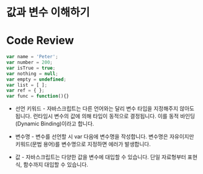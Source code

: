 # 값과 변수 이해하기

# Code Review

```javascript
var name = 'Peter';
var number = 200;
var isTrue = true;
var nothing = null;
var empty = undefined;
var list = [ ];
var ref = { };
var func = function(){}
```

* 선언 키워드 - 자바스크립트는 다른 언어와는 달리 변수 타입을 지정해주지 않아도 됩니다. 런타임시 변수의 값에 의해 타입이 동적으로
결정됩니다. 이를 동적 바인딩(Dynamic Binding)이라고 합니다.

* 변수명 - 변수를 선언할 시 var 다음에 변수명을 작성합니다. 변수명은 자유이지만 키워드(문법 용어)를 변수명으로 지정하면 에러가 발생합니다.

* 값 - 자바스크립트는 다양한 값을 변수에 대입할 수 있습니다. 단일 자료형부터 표현식, 함수까지 대입할 수 있습니다.
